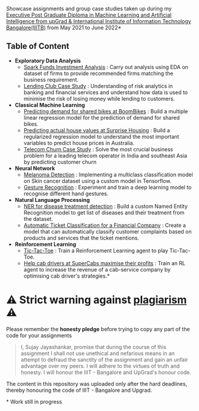 Showcase assignments and group case studies taken up during my [Executive Post Graduate Diploma in Machine Learning and Artificial Intelligence from  upGrad &amp; International Institute of Information Technology Bangalore(IIITB)](https://www.upgrad.com/machine-learning-ai-pgd-iiitb/) from May 2021 to June 2022*

## Table of Content
- **Exploratory Data Analysis**
  - [Spark Funds Investment Analysis](Spark_Funds_Investment_Analysis) : Carry out analysis using EDA on dataset of firms to provide recommended firms matching the business requirement.
  - [Lending Club Case Study](Lending_Club_Case_Study) : Understanding of risk analytics in banking and financial services and understand how data is used to minimise the risk of losing money while lending to customers.
- **Classical Machine Learning**
  - [Predicting demand for shared bikes at BoomBikes](Boom_Bikes) : Build a multiple linear regression model for the prediction of demand for shared bikes.
  - [Predicting actual house values at Surprise Housing](Surprise_Housing) : Build a regularized regression model to understand the most important variables to predict house prices in Australia.
  - [Telecom Churn Case Study](Telecom_Churn_Case_Study) :  Solve the most crucial business problem for a leading telecom operator in India and southeast Asia by predicting customer churn
- **Neural Network**
  - [Melanoma Detection](Melanoma_Detection) : Implementing a multiclass classification model on Skin cancer dataset using a custom model in Tensorflow.
  - [Gesture Recognition](Gesture_Recognition) : Experiment and train a deep learning model to recognise different hand gestures.
- **Natural Language Processing**
  - [NER for disease treatment detection](NER_Disease_Treatment) : Build a custom Named Entity Recognition model to get list of diseases and their treatment from the dataset. 
  - [Automatic Ticket Classification for a Financial Company](Automatic_Ticket_classification) : Create a model that can automatically classify customer complaints based on products and services that the ticket mentions.
- **Reinforcement Learning**
  - [Tic-Tac-Toe](Tic-Tac-Toe) : Train a Reinforcement Learning agent to play Tic-Tac-Toe.
  - [Help cab drivers at SuperCabs maximise their profits](SuperCabs) : Train an RL agent to increase the revenue of a cab-service company by optimising cab driver's strategies.*


# :warning: Strict warning against [plagiarism](https://en.wikipedia.org/wiki/Plagiarism) :warning:
Please remember the **honesty pledge** before trying to copy any part of the code for your assignments
> I, Sujay Jayashankar, promise that during the course of this assignment I shall not use unethical and nefarious means in an attempt to defraud the sanctity of the assignment and gain an unfair advantage over my peers. I will adhere to the virtues of truth and honesty. I will honour the IIIT - Bangalore and UpGrad's honour code.

The content in this repository was uploaded only after the hard deadlines, thereby honouring the code of IIIT - Bangalore and Upgrad.

\*  Work still in progress

